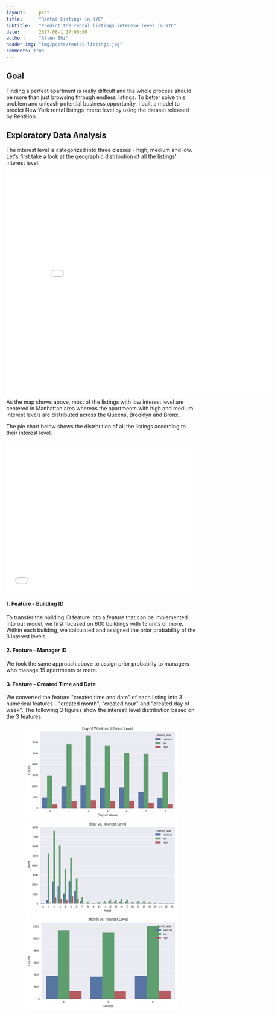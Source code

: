 ```yaml
---
layout:     post
title:      "Rental Listings in NYC"
subtitle:   "Predict the rental listings interese level in NYC"
date:       2017-08-1 17:00:00
author:     "Allen Shi"
header-img: "img/posts/rental-listings.jpg"
comments: true
---
```


## Goal
Finding a perfect apartment is really diffcult and the whole process should be more than just browsing through endless listings. To better solve this problem and unleash potential business opportunity, I built a model to predict New York rental listings interst level by using the dataset released by RentHop.


## Exploratory Data Analysis
The interest level is categorized into three classes - high, medium and low. Let's first take a look at the geographic distribution of all the listings' interest level.
<iframe width="700" height="600" frameborder="0" scrolling="no" src="//plot.ly/~a98051827/24.embed"></iframe>
As the map shows above, most of the listings with low interest level are centered in Manhattan area whereas the apartments with high and medium interest levels are distributed across the Queens, Brooklyn and Bronx.

The pie chart below shows the distrbution of all the listings according to their interest level.
<iframe width="500" height="400" frameborder="0" scrolling="no" src="//plot.ly/~a98051827/26.embed"></iframe>

#### 1. Feature - Building ID
To transfer the building ID feature into a feature that can be implemented into our model, we first focused on 600 buildings with 15 units or more. Within each building, we calculated and assigned the prior probability of the 3 interest levels.

#### 2. Feature - Manager ID
We took the same approach above to assign prior probablity to managers who manage 15 apartments or more.

#### 3. Feature - Created Time and Date
We converted the feature "created time and date" of each listing into 3 numerical features - "created month", "created hour" and "created day of week". The following 3 figures show the interestl level distribution based on the 3 features.
<center><img src="/img/posts/DoW.png" width="400" height="250" ></center>
<center><img src="/img/posts/Hour.png" width="400" height="250" ></center>
<center><img src="/img/posts/month.png" width="400" height="250" ></center>

